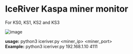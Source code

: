 # IceRiver Kaspa miner monitor<br>
For KS0, KS1, KS2 and KS3

![image](https://github.com/orkblutt/IceRiverMonitor/assets/14195031/3715b7c8-9a19-4275-b900-beea0c0c595c)

**usage:** python3 iceriver.py <miner_ip> <miner_port>
<br>
**Example:** python3 iceriver.py 192.168.1.10 4111
